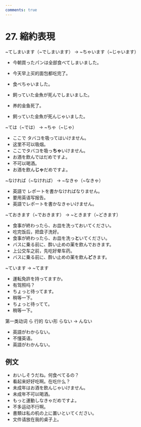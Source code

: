 ```yaml
---
comments: true
---
```


# 27. 縮約表現

~てしまいます（~でしまいます） -> ~ちゃいます（~じゃいます）

- 今朝買ったパンは全部食べてしまいました。
- 今天早上买的面包都吃完了。

- 食べちゃいました。

- 飼っていた金魚が死んでしまいました。
- 养的金鱼死了。
- 飼っていた金魚が死んじゃいました。

~ては（~では） -> ~ちゃ（~じゃ）

- ここで タバコを吸ってはいけません。
- 这里不可以吸烟。
- ここでタバコを吸っ**ちゃ**いけません。
- お酒を飲んではだめですよ。
- 不可以喝酒。
- お酒を飲ん**じゃ**だめですよ。

~なければ（~なければ） -> ~なきゃ（~なきゃ）

- 英語で レポートを書かなければなりません。
- 要用英语写报告。
- 英語でレポートを書かなきゃいけません。

~ておきます（~でおきます） -> ~ときます（~どきます）

- 食事が終わったら、お皿を洗っておいてください。
- 吃完饭后，把盘子洗好。
- 食事が終わったら、お皿を洗っ**と**いてください。
- バスに乗る前に、酔い止めの薬を飲んでおきます。
- 上公交车之前，先吃好晕车药。
- バスに乗る前に、酔い止めの薬を飲ん**ど**きます。

~ています -> ~てます 

- 運転免許を持ってますか。
- 有驾照吗？
- ちょっと待ってます。
- 稍等一下。
- ちょっと待ってて。
- 稍等一下。

第一类动词 ら 行的 ない形 らない -> んない

- 英語がわからない。
- 不懂英语。
- 英語がわかんない。

## 例文

- おいしそうだね。何食べてるの？
- 看起来好好吃啊。在吃什么？
- 未成年はお酒を飲んじゃいけません。
- 未成年不可以喝酒。
- もっと運動しなきゃだめですよ。
- 不多运动不行啊。
- 書類は私の机の上に置いといてください。
- 文件请放在我的桌子上。

